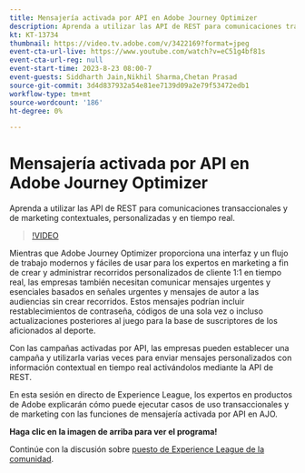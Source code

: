 ```yaml
---
title: Mensajería activada por API en Adobe Journey Optimizer
description: Aprenda a utilizar las API de REST para comunicaciones transaccionales y de marketing contextuales, personalizadas y en tiempo real.
kt: KT-13734
thumbnail: https://video.tv.adobe.com/v/3422169?format=jpeg
event-cta-url-live: https://www.youtube.com/watch?v=eC51g4bf81s
event-cta-url-reg: null
event-start-time: 2023-8-23 08:00-7
event-guests: Siddharth Jain,Nikhil Sharma,Chetan Prasad
source-git-commit: 3d4d837932a54e81ee7139d09a2e79f53472edb1
workflow-type: tm+mt
source-wordcount: '186'
ht-degree: 0%

---
```


# Mensajería activada por API en Adobe Journey Optimizer

Aprenda a utilizar las API de REST para comunicaciones transaccionales y de marketing contextuales, personalizadas y en tiempo real.

>[!VIDEO](https://video.tv.adobe.com/v/3422169/?learn=on)

Mientras que Adobe Journey Optimizer proporciona una interfaz y un flujo de trabajo modernos y fáciles de usar para los expertos en marketing a fin de crear y administrar recorridos personalizados de cliente 1:1 en tiempo real, las empresas también necesitan comunicar mensajes urgentes y esenciales basados en señales urgentes y mensajes de autor a las audiencias sin crear recorridos. Estos mensajes podrían incluir restablecimientos de contraseña, códigos de una sola vez o incluso actualizaciones posteriores al juego para la base de suscriptores de los aficionados al deporte.

Con las campañas activadas por API, las empresas pueden establecer una campaña y utilizarla varias veces para enviar mensajes personalizados con información contextual en tiempo real activándolos mediante la API de REST.

En esta sesión en directo de Experience League, los expertos en productos de Adobe explicarán cómo puede ejecutar casos de uso transaccionales y de marketing con las funciones de mensajería activada por API en AJO.

**Haga clic en la imagen de arriba para ver el programa!**

Continúe con la discusión sobre [puesto de Experience League de la comunidad](https://experienceleaguecommunities.adobe.com/t5/journey-optimizer-discussions/experience-league-live-post-session-discussion-api-triggered/m-p/614273#M132).
